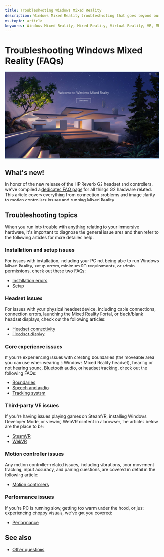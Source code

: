 ```yaml
---
title: Troubleshooting Windows Mixed Reality
description: Windows Mixed Reality troubleshooting that goes beyond our standard consumer support documentation.
ms.topic: article
keywords: Windows Mixed Reality, Mixed Reality, Virtual Reality, VR, MR, Troubleshoot, Errors, Help, Support
---
```


# Troubleshooting Windows Mixed Reality (FAQs)

![Troubleshooting header logo](images/1050px-Mixedrealityportal.png)

## What's new!

In honor of the new release of the HP Reverb G2 headset and controllers, we've compiled a [dedicated FAQ page](reverbG2-faq.md) for all things G2 hardware related. This article covers everything from connection problems and image clarity to motion controllers issues and running Mixed Reality.

## Troubleshooting topics

When you run into trouble with anything relating to your immersive hardware, it's important to diagnose the general issue area and then refer to the following articles for more detailed help. 

### Installation and setup issues

For issues with installation, including your PC not being able to run Windows Mixed Reality, setup errors, minimum PC requirements, or admin permissions, check out these two FAQs:

- [Installation errors](installation_errors.md)
- [Setup](wmr-setup-faq.md)

### Headset issues

For issues with your physical headset device, including cable connections, connection errors, launching the Mixed Reality Portal, or black/blank headset displays, check out the following articles:

- [Headset connectivity](headset-connectivity.md)
- [Headset display](headset-display.md)

### Core experience issues

If you're experiencing issues with creating boundaries (the moveable area you can use when wearing a Windows Mixed Reality headset), hearing or not hearing sound, Bluetooth audio, or headset tracking, check out the following FAQs:

- [Boundaries](boundary-questions.md)
- [Speech and audio](speech-and-audio.md)
- [Tracking system](tracking.md)

### Third-party VR issues

If you're having issues playing games on SteamVR, installing Windows Developer Mode, or viewing WebVR content in a browser, the articles below are the place to be:

- [SteamVR](steamvr-questions.md)
- [WebVR](webvr-questions.md)

### Motion controller issues

Any motion controller-related issues, including vibrations, poor movement tracking, input accuracy, and pairing questions, are covered in detail in the following article:

- [Motion controllers](motion-controller-problems.md)

### Performance issues 

If you're PC is running slow, getting too warm under the hood, or just experiencing choppy visuals, we've got you covered:

- [Performance](performance-questions.md)

## See also
- [Other questions](other-questions.md)
